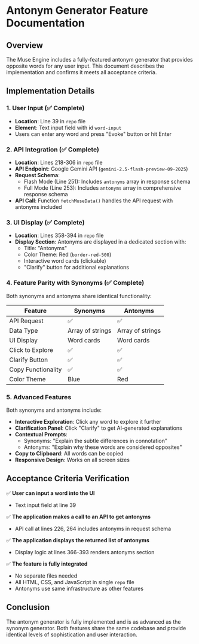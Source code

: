 # Antonym Generator Feature Documentation

## Overview
The Muse Engine includes a fully-featured antonym generator that provides opposite words for any user input. This document describes the implementation and confirms it meets all acceptance criteria.

## Implementation Details

### 1. User Input (✅ Complete)
- **Location**: Line 39 in `repo` file
- **Element**: Text input field with id `word-input`
- Users can enter any word and press "Evoke" button or hit Enter

### 2. API Integration (✅ Complete)
- **Location**: Lines 218-306 in `repo` file
- **API Endpoint**: Google Gemini API (`gemini-2.5-flash-preview-09-2025`)
- **Request Schema**: 
  - Flash Mode (Line 251): Includes `antonyms` array in response schema
  - Full Mode (Line 253): Includes `antonyms` array in comprehensive response schema
- **API Call**: Function `fetchMuseData()` handles the API request with antonyms included

### 3. UI Display (✅ Complete)
- **Location**: Lines 358-394 in `repo` file
- **Display Section**: Antonyms are displayed in a dedicated section with:
  - Title: "Antonyms"
  - Color Theme: Red (`border-red-500`)
  - Interactive word cards (clickable)
  - "Clarify" button for additional explanations

### 4. Feature Parity with Synonyms (✅ Complete)
Both synonyms and antonyms share identical functionality:

| Feature | Synonyms | Antonyms |
|---------|----------|----------|
| API Request | ✅ | ✅ |
| Data Type | Array of strings | Array of strings |
| UI Display | Word cards | Word cards |
| Click to Explore | ✅ | ✅ |
| Clarify Button | ✅ | ✅ |
| Copy Functionality | ✅ | ✅ |
| Color Theme | Blue | Red |

### 5. Advanced Features
Both synonyms and antonyms include:
- **Interactive Exploration**: Click any word to explore it further
- **Clarification Panel**: Click "Clarify" to get AI-generated explanations
- **Contextual Prompts**: 
  - Synonyms: "Explain the subtle differences in connotation"
  - Antonyms: "Explain why these words are considered opposites"
- **Copy to Clipboard**: All words can be copied
- **Responsive Design**: Works on all screen sizes

## Acceptance Criteria Verification

✅ **User can input a word into the UI**
- Text input field at line 39

✅ **The application makes a call to an API to get antonyms**
- API call at lines 226, 264 includes antonyms in request schema

✅ **The application displays the returned list of antonyms**
- Display logic at lines 366-393 renders antonyms section

✅ **The feature is fully integrated**
- No separate files needed
- All HTML, CSS, and JavaScript in single `repo` file
- Antonyms use same infrastructure as other features

## Conclusion
The antonym generator is fully implemented and is as advanced as the synonym generator. Both features share the same codebase and provide identical levels of sophistication and user interaction.
